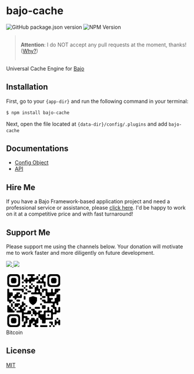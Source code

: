 # bajo-cache

![GitHub package.json version](https://img.shields.io/github/package-json/v/ardhi/bajo-cache) ![NPM Version](https://img.shields.io/npm/v/bajo-cache)

> <br />**Attention**: I do NOT accept any pull requests at the moment, thanks! ([Why?](https://github.com/ardhi/bajo/blob/main/tutorial/00-welcome.md#contribution))<br /><br />

Universal Cache Engine for [Bajo](https://github.com/ardhi/bajo)

## Installation

First, go to your ```{app-dir}``` and run the following command in your terminal:

```bash
$ npm install bajo-cache
```

Next, open the file located at ```{data-dir}/config/.plugins``` and add ```bajo-cache```

## Documentations

- [Config Object](tutorial/00-config.md)
- [API](https://ardhi.github.io/bajo-cache)

## Hire Me

If you have a Bajo Framework-based application project and need a professional service or assistance, please <a href="https://github.com/ardhi#pro-service">click here</a>. I'd be happy to work on it at a competitive price and with fast turnaround!

## Support Me

Please support me using the channels below. Your donation will motivate me to work faster and more diligently on future development.

<a href="https://www.patreon.com/bajoframework">
  <img src="https://img.shields.io/badge/Patreon-f2c3b2?style=flat&logo=patreon" height="50">
</a>
<a href="https://www.paypal.com/ncp/payment/EWLERL7SCUU64">
  <img src="https://img.shields.io/badge/Paypal-blue?style=flat&logo=paypal" height="50">
</a>

<p>
<div><img alt="bc1qwtv78cwp9ef8hnqaw84fxg5856l0pggqe32g6f" src="docs/static/bitcoin.jpeg" width="150" height="150" /><br>Bitcoin</div>
</p>

## License

[MIT](LICENSE)
